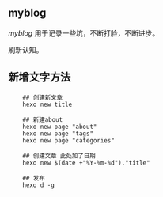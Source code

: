 
## myblog

*myblog* 用于记录一些坑，不断打脸，不断进步。

刷新认知。

## 新增文字方法

```shell
    ## 创建新文章
    hexo new title
    
    ## 新建about
    hexo new page "about"
    hexo new page "tags"
    hexo new page "categories"
    
    ## 创建文章 此处加了日期
    hexo new $(date +"%Y-%m-%d")."title"
    
    ## 发布
    hexo d -g
    
```
